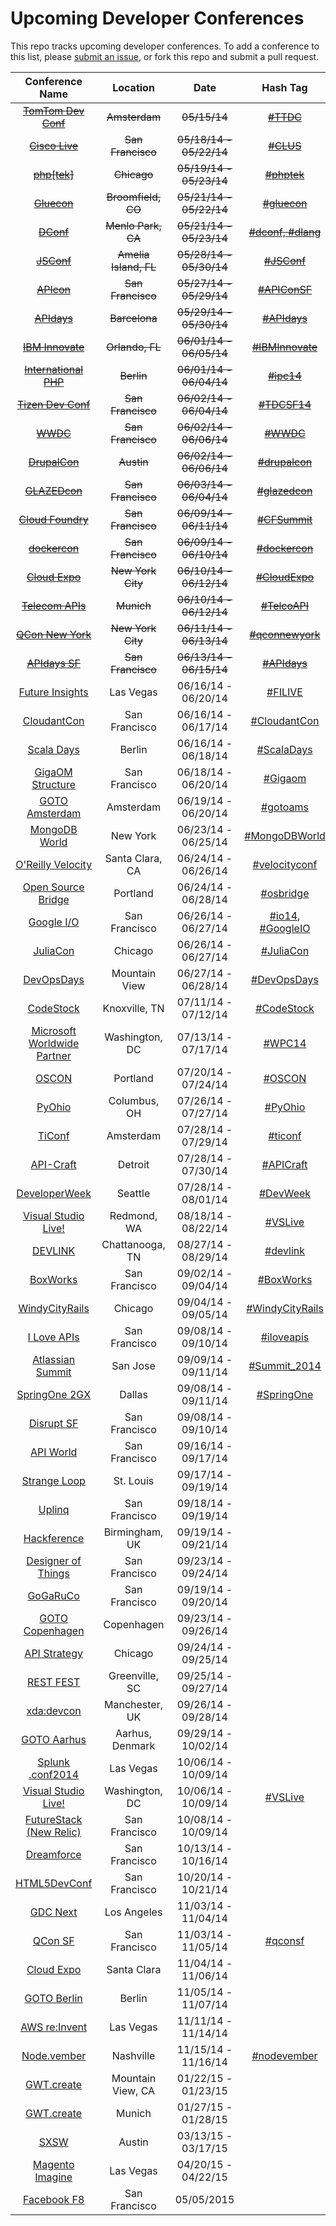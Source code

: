 Upcoming Developer Conferences
=====================

This repo tracks upcoming developer conferences. To add a conference to this list, please [submit an issue](https://github.com/MurtzaM/Developer-Conferences/issues/new), or fork this repo and submit a pull request. 



| Conference Name                                                | Location        | Date                  | Hash Tag    |
| :--------------------------------------------------------------: |:-------------:  | :---------------------:| :----------:| 
| [~~TomTom Dev Conf~~](http://business.tomtom.com/en_gb/landingpages/developer-conference-2014/) | ~~Amsterdam~~   | ~~05/15/14~~ | [~~#TTDC~~](https://twitter.com/search?f=realtime&q=%23ttdc) |
| [~~Cisco Live~~](http://www.ciscolive.com/us/)                  | ~~San Francisco~~   | ~~05/18/14 - 05/22/14~~ | [~~#CLUS~~](https://twitter.com/search?f=realtime&q=%23CLUS) |
| [~~php[tek]~~](http://tek.phparch.com/)                            | ~~Chicago~~         | ~~05/19/14 - 05/23/14~~ | [~~#phptek~~](https://twitter.com/search?f=realtime&q=%23phptek)  |
| [~~Gluecon~~](http://www.gluecon.com/2014/)                    | ~~Broomfield, CO~~  | ~~05/21/14 - 05/22/14~~ | [~~#gluecon~~](https://twitter.com/search?f=realtime&q=gluecon)   |
| [~~DConf~~](http://dconf.org/2014/index.html)                      | ~~Menlo Park, CA~~  | ~~05/21/14 - 05/23/14~~ | [~~#dconf, #dlang~~](https://twitter.com/search?q=%23dconf+%23dlang)   |
| [~~JSConf~~](http://2014.jsconf.us/)                               | ~~Amelia Island, FL~~ | ~~05/28/14 - 05/30/14~~ | [~~#JSConf~~](https://twitter.com/search?f=realtime&q=%23jsconf)   |
| [~~APIcon~~](http://www.apiconsf.com/)                             | ~~San Francisco~~   | ~~05/27/14 - 05/29/14~~ | [~~#APIConSF~~](https://twitter.com/search?f=realtime&q=%23apiconsf)   |
| [~~APIdays~~](http://mediterranea.apidays.io/)                     | ~~Barcelona~~       | ~~05/29/14 - 05/30/14~~ | [~~#APIdays~~](https://twitter.com/search?f=realtime&q=%23apidays)   |
| [~~IBM Innovate~~](http://www-01.ibm.com/software/rational/innovate/)   | ~~Orlando, FL~~       | ~~06/01/14 - 06/05/14~~ | [~~#IBMInnovate~~](https://twitter.com/search?f=realtime&q=%23ibminnovate)   |
| [~~International PHP~~](http://phpconference.com/2014se/en)             | ~~Berlin~~       | ~~06/01/14 - 06/04/14~~ | [~~#ipc14~~](https://twitter.com/search?f=realtime&q=%23ipc14)   |
| [~~Tizen Dev Conf~~](https://www.tizen.org/events/tizen-developer-conference/2014)   | ~~San Francisco~~       | ~~06/02/14 - 06/04/14~~ | [~~#TDCSF14~~](https://twitter.com/search?f=realtime&q=%23tdcsf14)   |
| [~~WWDC~~](https://developer.apple.com/wwdc/)                      | ~~San Francisco~~   | ~~06/02/14 - 06/06/14~~ | [~~#WWDC~~](https://twitter.com/search?f=realtime&q=%23WWDC)   |         
| [~~DrupalCon~~](https://austin2014.drupal.org/)                    | ~~Austin~~  | ~~06/02/14 - 06/06/14~~ | [~~#drupalcon~~](https://twitter.com/search?f=realtime&q=%23drupalcon)   |         
| [~~GLAZEDcon~~](http://glazedcon.com/)                      | ~~San Francisco~~   | ~~06/03/14 - 06/04/14~~ | [~~#glazedcon~~](https://twitter.com/search?f=realtime&q=%23glazedcon)   |         
| [~~Cloud Foundry~~](http://cfsummit.com/)                      | ~~San Francisco~~   | ~~06/09/14 - 06/11/14~~ | [~~#CFSummit~~](https://twitter.com/search?f=realtime&q=%23cfsummit)   |         
| [~~dockercon~~](http://www.dockercon.com/)                         | ~~San Francisco~~   | ~~06/09/14 - 06/10/14~~ | [~~#dockercon~~](https://twitter.com/search?f=realtime&q=%23dockercon)   |
| [~~Cloud Expo~~](http://www.cloudcomputingexpo.com/)               | ~~New York City~~   | ~~06/10/14 - 06/12/14~~ | [~~#CloudExpo~~](https://twitter.com/search?f=realtime&q=%23cloudexpo) |
| [~~Telecom APIs~~](http://telecomapis.com/)                        | ~~Munich~~          | ~~06/10/14 - 06/12/14~~ | [~~#TelcoAPI~~](https://twitter.com/search?f=realtime&q=%23telcoapi) |
| [~~QCon New York~~](https://qconnewyork.com/)                      | ~~New York City~~   | ~~06/11/14 - 06/13/14~~ | [~~#qconnewyork~~](https://twitter.com/search?f=realtime&q=%23qconnewyork) |
| [~~APIdays SF~~](http://sf.apidays.io/)                            | ~~San Francisco~~   | ~~06/13/14 - 06/15/14~~ | [~~#APIdays~~](https://twitter.com/search?f=realtime&q=%23apidays)     |
| [Future Insights](http://futureinsightslive.com/las-vegas-2014/) | Las Vegas   | 06/16/14 - 06/20/14 | [#FILIVE](https://twitter.com/search?f=realtime&q=%23FILIVE)     |
| [CloudantCon](http://www.cloudantcon.com/)                      | San Francisco   | 06/16/14 - 06/17/14 | [#CloudantCon](https://twitter.com/search?f=realtime&q=%23cloudantcon)     |
| [Scala Days](http://www.scaladays.org/)                      | Berlin   | 06/16/14 - 06/18/14 | [#ScalaDays](https://twitter.com/search?f=realtime&q=%23ScalaDays)     |
| [GigaOM Structure](http://events.gigaom.com/structure-2014/)    | San Francisco   | 06/18/14 - 06/20/14 | [#Gigaom](https://twitter.com/search?f=realtime&q=%23gigaom)     |
| [GOTO Amsterdam](http://gotocon.com/amsterdam-2014)            | Amsterdam   | 06/19/14 - 06/20/14 | [#gotoams](https://twitter.com/search?f=realtime&q=%23gotoams)     |
| [MongoDB World](https://world.mongodb.com/)                    | New York | 06/23/14 - 06/25/14 | [#MongoDBWorld](https://twitter.com/search?f=realtime&q=%23MongoDBWorld)     |
| [O'Reilly Velocity](http://velocityconf.com/velocity2014)      | Santa Clara, CA | 06/24/14 - 06/26/14 | [#velocityconf](https://twitter.com/search?f=realtime&q=%23velocityconf)     |
| [Open Source Bridge](http://opensourcebridge.org/)      | Portland | 06/24/14 - 06/28/14 | [#osbridge](https://twitter.com/search?f=realtime&q=%23osbridge)     |
| [Google I/O](https://www.google.com/events/io)                 | San Francisco   | 06/26/14 - 06/27/14 | [#io14](https://twitter.com/search?q=%23io14), [#GoogleIO](https://twitter.com/search?f=realtime&q=%23googleio)  |
| [JuliaCon](http://juliacon.org/)                               | Chicago   | 06/26/14 - 06/27/14 | [#JuliaCon](https://twitter.com/search?q=%23JuliaCon)  |
| [DevOpsDays](http://devopsdays.org/events/2014-siliconvalley/) | Mountain View | 06/27/14 - 06/28/14 | [#DevOpsDays](https://twitter.com/search?q=%23devopsdays)  |
| [CodeStock](http://www.codestock.org/)                         | Knoxville, TN        | 07/11/14 - 07/12/14 | [#CodeStock](https://twitter.com/search?f=realtime&q=%23codestock)         |
| [Microsoft Worldwide Partner](http://www.digitalwpc.com/) | Washington, DC        | 07/13/14 - 07/17/14 | [#WPC14](https://twitter.com/search?f=realtime&q=%23wpc14)         |
| [OSCON](http://www.oscon.com/oscon2014)                        | Portland        | 07/20/14 - 07/24/14 | [#OSCON](https://twitter.com/search?f=realtime&q=%23oscon)         |
| [PyOhio](http://www.pyohio.org/)                        | Columbus, OH        | 07/26/14 - 07/27/14 | [#PyOhio](https://twitter.com/search?f=realtime&q=%23pyohio)         |
| [TiConf](http://ticonf.org/)                                   | Amsterdam       | 07/28/14 - 07/29/14 | [#ticonf](https://twitter.com/search?f=realtime&q=%23ticonf)         |
| [API-Craft](http://api-craft.org/)                             | Detroit         | 07/28/14 - 07/30/14 | [#APICraft](https://twitter.com/search?f=realtime&q=%23apicraft)         |
| [DeveloperWeek](http://seattle.developerweek.com/)             | Seattle         | 07/28/14 - 08/01/14 | [#DevWeek](https://twitter.com/search?f=realtime&q=%23devweek)         |
| [Visual Studio Live!](http://vslive.com/events/redmond-2014/home.aspx)  | Redmond, WA         | 08/18/14 - 08/22/14 | [#VSLive](https://twitter.com/search?f=realtime&q=%23vslive)         |
| [DEVLINK](http://www.devlink.net/)                             | Chattanooga, TN | 08/27/14 - 08/29/14 | [#devlink](https://twitter.com/search?f=realtime&q=%23devlink)         |
| [BoxWorks](http://boxworks2014.com/)                           | San Francisco         | 09/02/14 - 09/04/14 | [#BoxWorks](https://twitter.com/search?f=realtime&q=%23BoxWorks)         |
| [WindyCityRails](http://www.windycityrails.org/)              | Chicago         | 09/04/14 - 09/05/14 | [#WindyCityRails](https://twitter.com/search?f=realtime&q=%23WindyCityRails)         |
| [I Love APIs](https://pages.apigee.com/i-love-apis-2014.html)  | San Francisco   | 09/08/14 - 09/10/14 | [#iloveapis](https://twitter.com/search?f=realtime&q=%23iloveapis)         |
| [Atlassian Summit](https://summit.atlassian.com/)              | San Jose   | 09/09/14 - 09/11/14 | [#Summit_2014](https://twitter.com/search?f=realtime&q=%23Summit_2014)         |
| [SpringOne 2GX](http://springone2gx.com/)                      | Dallas          | 09/08/14 - 09/11/14 | [#SpringOne](https://twitter.com/search?f=realtime&q=%23springone)         |
| [Disrupt SF](http://techcrunch.com/events/disrupt-sf/tickets/) | San Francisco   | 09/08/14 - 09/10/14 |
| [API World](http://apiworld.co/)                               | San Francisco   | 09/16/14 - 09/17/14 |
| [Strange Loop](https://thestrangeloop.com/)                    | St. Louis       | 09/17/14 - 09/19/14 |
| [Uplinq](http://www.qualcomm.com/uplinq)                       | San Francisco   | 09/18/14 - 09/19/14 |
| [Hackference](http://2014.hackference.co.uk/)                       | Birmingham, UK   | 09/19/14 - 09/21/14 |
| [Designer of Things](http://www.designersofthings.com/sanfrancisco/) | San Francisco         | 09/23/14 - 09/24/14 |
| [GoGaRuCo](http://gogaruco.com/)                               | San Francisco         | 09/19/14 - 09/20/14 |
| [GOTO Copenhagen](http://gotocon.com/cph-2014)                 | Copenhagen      | 09/23/14 - 09/26/14 |
| [API Strategy](http://apistrategyconference.com/)              | Chicago         | 09/24/14 - 09/25/14 |
| [REST FEST](http://www.restfest.org/)                          | Greenville, SC  | 09/25/14 - 09/27/14 |
| [xda:devcon](http://xda-devcon.com/)                           | Manchester, UK  | 09/26/14 - 09/28/14 |
| [GOTO Aarhus](http://gotocon.com/aarhus-2014/)                 | Aarhus, Denmark | 09/29/14 - 10/02/14 |
| [Splunk .conf2014](http://conf.splunk.com/)                           | Las Vegas       | 10/06/14 - 10/09/14 |
| [Visual Studio Live!](http://vslive.com/events/washingtondc-2014/home.aspx)  | Washington, DC         | 10/06/14 - 10/09/14 | [#VSLive](https://twitter.com/search?f=realtime&q=%23vslive)         |
| [FutureStack (New Relic)](http://futurestack.io/)                           | San Francisco       | 10/08/14 - 10/09/14 |
| [Dreamforce](http://www.salesforce.com/dreamforce/DF14/)       | San Francisco   | 10/13/14 - 10/16/14 |
| [HTML5DevConf](http://html5devconf.com/)                       | San Francisco   | 10/20/14 - 10/21/14 |
| [GDC Next](http://www.gdcnext.com/)                            | Los Angeles     | 11/03/14 - 11/04/14 |
| [QCon SF](http://qconsf.com/)                                  | San Francisco   | 11/03/14 - 11/05/14 | [#qconsf](https://twitter.com/search?f=realtime&q=%23qconsf) |
| [Cloud Expo](http://www.cloudcomputingexpo.com/)               | Santa Clara     | 11/04/14 - 11/06/14 |
| [GOTO Berlin](http://gotocon.com/berlin-2014)                  | Berlin          | 11/05/14 - 11/07/14 |
| [AWS re:Invent](https://reinvent.awsevents.com/)               | Las Vegas       | 11/11/14 - 11/14/14 |
| [Node.vember](http://nodevember.org/)                          | Nashville   | 11/15/14 - 11/16/14 | [#nodevember](https://twitter.com/search?f=realtime&q=%23nodevember) |
| [GWT.create](http://gwtcreate.com/)                            | Mountain View, CA | 01/22/15 - 01/23/15 |
| [GWT.create](http://gwtcreate.com/)                            | Munich | 01/27/15 - 01/28/15 |
| [SXSW](http://sxsw.com/)                                       | Austin          | 03/13/15 - 03/17/15 |
| [Magento Imagine](http://www.imagineecommerce.com/)            | Las Vegas          | 04/20/15 - 04/22/15 |
| [Facebook F8](https://www.facebook.com/f8)                     | San Francisco   | 05/05/2015          |

